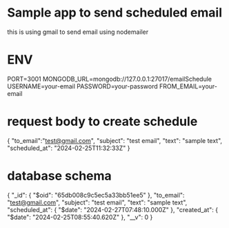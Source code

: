 # Sample app to send scheduled email

this is using gmail to send email using nodemailer

# ENV
PORT=3001
MONGODB_URL=mongodb://127.0.0.1:27017/emailSchedule
USERNAME=your-email
PASSWORD=your-password
FROM_EMAIL=your-email

# request body to create schedule

{
    "to_email":"test@gmail.com",
    "subject": "test email",
    "text": "sample text",
    "scheduled_at": "2024-02-25T11:32:33Z"
}

# database schema

{
  "_id": {
    "$oid": "65db008c9c5ec5a33bb51ee5"
  },
  "to_email": "test@gmail.com",
  "subject": "test email",
  "text": "sample text",
  "scheduled_at": {
    "$date": "2024-02-27T07:48:10.000Z"
  },
  "created_at": {
    "$date": "2024-02-25T08:55:40.620Z"
  },
  "__v": 0
}